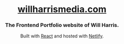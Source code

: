 <h1 align="center">
  <a href="https://willharrismedia.com/" target="_blank">willharrismedia.com</a>
</h1>
<h3 align="center">
  The Frontend Portfolio website of Will Harris.
</h3> 
<p align="center">Built with <a href="https://reactjs.org/" target="_blank">React</a> and hosted with <a href="https://www.netlify.com/" target="_blank">Netlify</a>.
</p>
